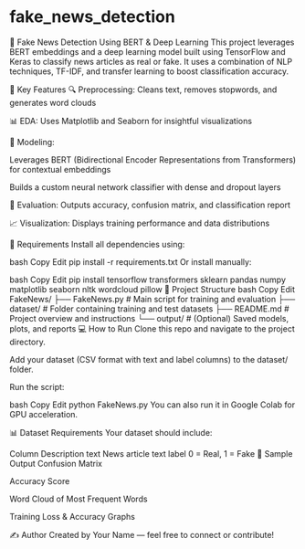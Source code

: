 # fake_news_detection
📰 Fake News Detection Using BERT & Deep Learning
This project leverages BERT embeddings and a deep learning model built using TensorFlow and Keras to classify news articles as real or fake. It uses a combination of NLP techniques, TF-IDF, and transfer learning to boost classification accuracy.

📌 Key Features
🔍 Preprocessing: Cleans text, removes stopwords, and generates word clouds

📊 EDA: Uses Matplotlib and Seaborn for insightful visualizations

🧠 Modeling:

Leverages BERT (Bidirectional Encoder Representations from Transformers) for contextual embeddings

Builds a custom neural network classifier with dense and dropout layers

🎯 Evaluation: Outputs accuracy, confusion matrix, and classification report

📈 Visualization: Displays training performance and data distributions

🧾 Requirements
Install all dependencies using:

bash
Copy
Edit
pip install -r requirements.txt
Or install manually:

bash
Copy
Edit
pip install tensorflow transformers sklearn pandas numpy matplotlib seaborn nltk wordcloud pillow
📂 Project Structure
bash
Copy
Edit
FakeNews/
├── FakeNews.py          # Main script for training and evaluation
├── dataset/             # Folder containing training and test datasets
├── README.md            # Project overview and instructions
└── output/              # (Optional) Saved models, plots, and reports
💻 How to Run
Clone this repo and navigate to the project directory.

Add your dataset (CSV format with text and label columns) to the dataset/ folder.

Run the script:

bash
Copy
Edit
python FakeNews.py
You can also run it in Google Colab for GPU acceleration.

📊 Dataset Requirements
Your dataset should include:


Column	Description
text	News article text
label	0 = Real, 1 = Fake
📌 Sample Output
Confusion Matrix

Accuracy Score

Word Cloud of Most Frequent Words

Training Loss & Accuracy Graphs

✍️ Author
Created by Your Name — feel free to connect or contribute!

